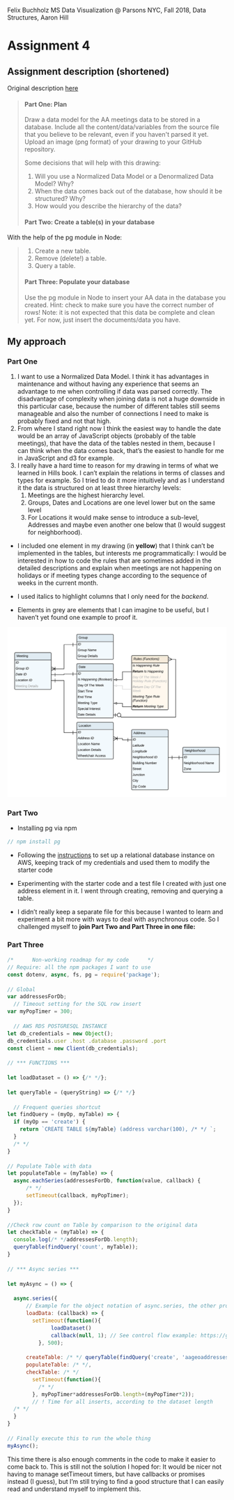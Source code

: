 Felix Buchholz
MS Data Visualization @ Parsons NYC, Fall 2018, Data Structures, Aaron Hill

# Assignment 4

## Assignment description (shortened)
Original description [here](https://github.com/visualizedata/data-structures/blob/master/assignments/weekly_assignment_04.md)

> #### Part One: Plan
> Draw a data model for the AA meetings data to be stored in a database. Include all the content/data/variables from the source file that you believe to be relevant, even if you haven't parsed it yet. Upload an image (png format) of your drawing to your GitHub repository.
>
> Some decisions that will help with this drawing:
>
> 1. Will you use a Normalized Data Model or a Denormalized Data Model? Why?
> 2. When the data comes back out of the database, how should it be structured? Why?
> 3. How would you describe the hierarchy of the data?
>
> #### Part Two: Create a table(s) in your database
>
With the help of the pg module in Node:
>
> 1. Create a new table.
> 2. Remove (delete!) a table.
> 3. Query a table.
>
>
> #### Part Three: Populate your database
> Use the pg module in Node to insert your AA data in the database you created. Hint: check to make sure you have the correct number of rows! Note: it is not expected that this data be complete and clean yet. For now, just insert the documents/data you have.


## My approach

### Part One

1. I want to use a Normalized Data Model. I think it has advantages in maintenance and without having any experience that seems an advantage to me when controlling if data was parsed correctly. The disadvantage of complexity when joining data is not a huge downside in this particular case, because the number of different tables still seems manageable and also the number of connections I need to make is probably fixed and not that high.
2. From where I stand right now I think the easiest way to handle the date would be an array of JavaScript objects (probably of the table meetings), that have the data of the tables nested in them, because I can think when the data comes back, that’s the easiest to handle for me in JavaScript and d3 for example.
3. I really have a hard time to reason for my drawing in terms of what we learned in Hills book. I can’t explain the relations in terms of classes and types for example. So I tried to do it more intuitively and as I understand it the data is structured on at least three hierarchy levels:
    1. Meetings are the highest hierarchy level.
    2. Groups, Dates and Locations are one level lower but on the same level
    3. For Locations it would make sense to introduce a sub-level, Addresses and maybe even another one below that (I would suggest for neighborhood).

- I included one element in my drawing (in **yellow**) that I think can’t be implemented in the tables, but interests me programmatically: I would be interested in how to code the rules that are sometimes added in the detailed descriptions and explain when meetings are not happening on holidays or if meeting types change according to the sequence of weeks in the current month.

- I used italics to highlight columns that I only need for the _backend_.
- Elements in grey are elements that I can imagine to be useful, but I haven’t yet found one example to proof it.


![_Draft for my database_](aa-meetings.png)

### Part Two

- Installing pg via npm
```js
// npm install pg
```
- Following the [instructions](https://github.com/visualizedata/data-structures/blob/master/assignments/weekly_assignment_04_documentation.md) to set up a relational database instance on AWS, keeping track of my credentials and used them to modify the starter code

- Experimenting with the starter code and a test file I created with just one address element in it. I went through creating, removing and querying a table.

- I didn’t really keep a separate file for this because I wanted to learn and experiment a bit more with ways to deal with asynchronous code. So I challenged myself to **join Part Two and Part Three in one file:**

### Part Three

``` javascript
/*      Non-working roadmap for my code      */
// Require: all the npm packages I want to use
const dotenv, async, fs, pg = require('package');

// Global
var addressesForDb;
  // Timeout setting for the SQL row insert
var myPopTimer = 300;

  // AWS RDS POSTGRESQL INSTANCE
let db_credentials = new Object();
db_credentials.user .host .database .password .port
const client = new Client(db_credentials);

// *** FUNCTIONS ***

let loadDataset = () => {/* */};

let queryTable = (queryString) => {/* */}

  // Frequent queries shortcut
let findQuery = (myOp, myTable) => {
  if (myOp == 'create') {
    return `CREATE TABLE ${myTable} (address varchar(100), /* */ `;
  }
  /* */
}

// Populate Table with data
let populateTable = (myTable) => {
  async.eachSeries(addressesForDb, function(value, callback) {
      /* */
      setTimeout(callback, myPopTimer);
  });
}

//Check row count on Table by comparison to the original data
let checkTable = (myTable) => {
  console.log(/* */addressesForDb.length);
  queryTable(findQuery('count', myTable));
}

// *** Async series ***

let myAsync = () => {

  async.series({
      // Example for the object notation of async.series, the other properties of the object follow the same structure
      loadData: (callback) => {
        setTimeout(function(){
              loadDataset()
              callback(null, 1); // See control flow example: https://github.com/caolan/async/blob/v1.5.2/README.md#control-flow-1
          }, 500);

      createTable: /* */ queryTable(findQuery('create', 'aageoaddresses')); /* */,
      populateTable: /* */,
      checkTable: /* */
        setTimeout(function(){
          /* */
        }, myPopTimer*addressesForDb.length+(myPopTimer*2));
        // ! Time for all inserts, according to the dataset length
  /* */
  }
}

// Finally execute this to run the whole thing
myAsync();
```

This time there is also enough comments in the code to make it easier to come back to.
This is still not the solution I hoped for: It would be nicer not having to manage setTimeout timers, but have callbacks or promises instead (I guess), but I’m still trying to find a good structure that I can easily read and understand myself to implement this. 
